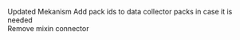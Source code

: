 Updated Mekanism
Add pack ids to data collector packs in case it is needed  
Remove mixin connector  
